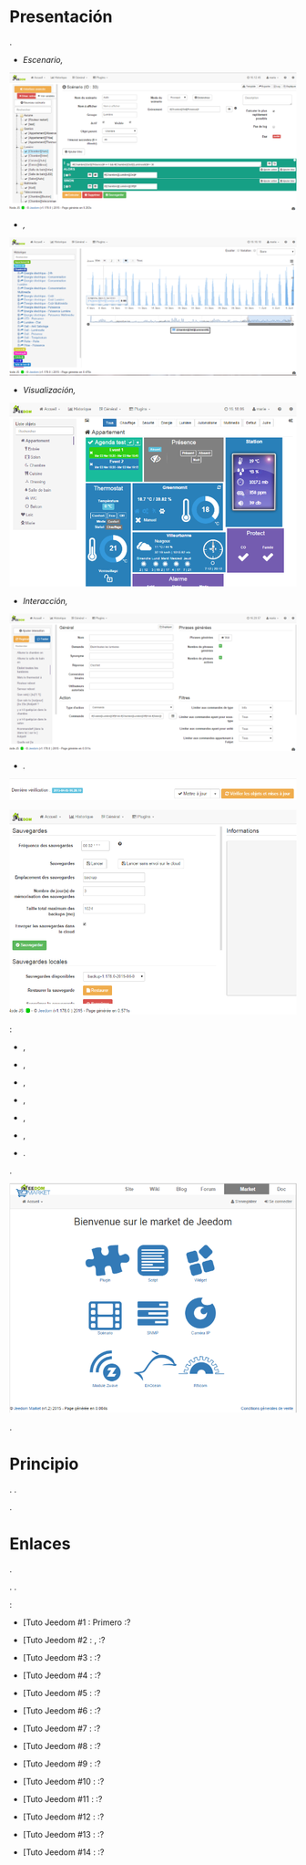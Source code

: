 Presentación 
===


.

-   *Escenario,*

![Page Escenario](images/doc-presentation-scenario.png)

-   *,*

![Page Historique](images/doc-presentation-historique.png)

-   *Visualización,*

![Page Dashboard](images/doc-presentation-affichage.png)

-   *Interacción,*

![Page Interacción](images/doc-presentation-interaction.png)

-   *.*

![Page Mise à jour](images/doc-presentation-maj.png)

![Page Sauvegarde](images/doc-presentation-sauvegarde.png)


 :

-   ,

-   ,

-   ,

-   ,

-   ,

-   ,

-   .


.

![Page Market](images/doc-presentation-market.png)


. 



Principio
=== 



. 
.


.

Enlaces
===



.


. 
.

 :

-   [Tuto Jeedom \#1 : Primero
    :?

-   [Tuto Jeedom \#2 : 
    , :?

-   [Tuto Jeedom \#3 : 
    :?

-   [Tuto Jeedom \#4 : 
    :?

-   [Tuto Jeedom \#5 : 
    :?

-   [Tuto Jeedom \#6 : 
    :?

-   [Tuto Jeedom \#7 : 
    :?

-   [Tuto Jeedom \#8 : 
    :?

-   [Tuto Jeedom \#9 : 
    :?

-   [Tuto Jeedom \#10 : 
    :?

-   [Tuto Jeedom \#11 : 
    :?

-   [Tuto Jeedom \#12 : 
    :?

-   [Tuto Jeedom \#13 : 
    :?

-   [Tuto Jeedom \#14 : 
    :? 